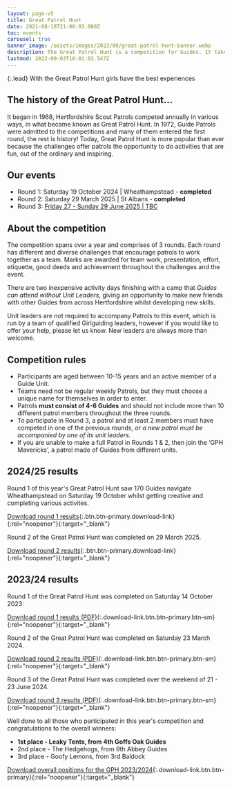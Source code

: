 ```yaml
---
layout: page-v5
title: Great Patrol Hunt
date: 2021-08-18T21:08:03.000Z
toc: events
carousel: true
banner_image: /assets/images/2023/09/great-patrol-hunt-banner.webp
description: The Great Patrol Hunt is a competition for Guides. It takes place over three rounds culminating in a residential weekend.
lastmod: 2022-09-03T10:01:02.547Z
---
```

{:.lead}
With the Great Patrol Hunt girls have the best experiences

## The history of the Great Patrol Hunt&#8230;

It began in 1968, Hertfordshire Scout Patrols competed annually in various ways, in what became known as Great Patrol Hunt. In 1972, Guide Patrols were admitted to the competitions and many of them entered the first round, the rest is history! Today, Great Patrol Hunt is more popular than ever because the challenges offer patrols the opportunity to do activities that are fun, out of the ordinary and inspiring.

## Our events

- Round 1: Saturday 19 October 2024 \| Wheathampstead - **completed**
- Round 2: Saturday 29 March 2025 \| St Albans - **completed**
- Round 3: [Friday 27 - Sunday 29 June 2025 \| TBC](/event/gph-r3/)

## About the competition

The competition spans over a year and comprises of 3 rounds. Each round has different and diverse challenges that encourage patrols to work together as a team. Marks are awarded for team work, presentation, effort, etiquette, good deeds and achievement throughout the challenges and the event.

There are two inexpensive activity days finishing with a camp that *Guides can attend without Unit Leaders*, giving an opportunity to make new friends with other Guides from across Hertfordshire whilst developing new skills.

Unit leaders are not required to accompany Patrols to this event, which is run by a team of qualified Girlguiding leaders, however if you would like to offer your help, please let us know.  New leaders are always more than welcome.

## Competition rules

- Participants are aged between 10-15 years and an active member of a Guide Unit.
- Teams need not be regular weekly Patrols, but they must choose a unique name for themselves in order to enter.
- Patrols **must consist of 4-6 Guides** and should not include more than 10 different patrol members throughout the three rounds.
- To participate in Round 3, a patrol and at least 2 members must have competed in one of the previous rounds, *or a new patrol must be accompanied by one of its unit leaders.*
- If you are unable to make a full Patrol in Rounds 1 &amp; 2,  then  join the &#8216;GPH Mavericks&#8217;, a patrol made of Guides from different units.

## 2024/25 results

Round 1 of this year's Great Patrol Hunt saw 170 Guides navigate Wheathampstead on Saturday 19 October whilst getting creative and completing various activites.

[Download round 1 results](/assets/docs/2024/gph-2425-r1-results.pdf){:.btn.btn-primary.download-link}{:rel="noopener"}{:target="_blank"}

Round 2 of the Great Patrol Hunt was completed on 29 March 2025.

[Download round 2 results](/assets/docs/2025/gph-r2-24-25-results.pdf){:.btn.btn-primary.download-link}{:rel="noopener"}{:target="_blank"}

## 2023/24 results

Round 1 of the Great Patrol Hunt was completed on Saturday 14 October 2023:

[Download round 1 results (PDF)](/assets/docs/2023/great-patrol-hunt-round1-23-24.pdf){:.download-link.btn.btn-primary.btn-sm}{:rel="noopener"}{:target="_blank"}

Round 2 of the Great Patrol Hunt was completed on Saturday 23 March 2024.

[Download round 2 results (PDF)](/assets/docs/2024/gph-2024-r2-results.pdf){:.download-link.btn.btn-primary.btn-sm}{:rel="noopener"}{:target="_blank"}

Round 3 of the Great Patrol Hunt was completed over the weekend of 21 - 23 June 2024.

[Download round 3 results (PDF)](/assets/docs/2024/gph-2024-r3-results.pdf){:.download-link.btn.btn-primary.btn-sm}{:rel="noopener"}{:target="_blank"}

Well done to all those who participated in this year's competition and congratulations to the overall winners:

- **1st place - Leaky Tents, from 4th Goffs Oak Guides**
- 2nd place - The Hedgehogs, from 9th Abbey Guides
- 3rd place - Goofy Lemons, from 3rd Baldock

[Download overall positions for the GPH 2023/2024](/assets/docs/2024/gph-2024-overall-results.pdf){:.download-link.btn.btn-primary}{:rel="noopener"}{:target="_blank"}
